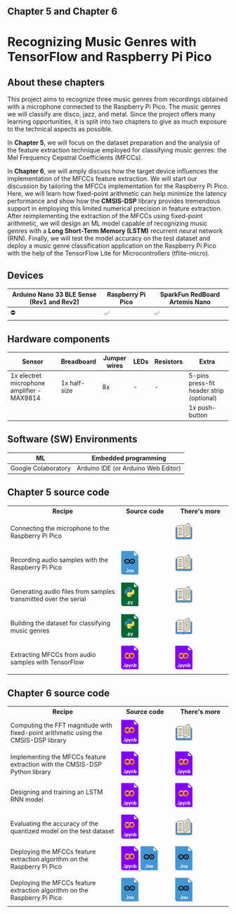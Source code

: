 <h2>Chapter 5 and Chapter 6</h2>
<h1><b>Recognizing Music Genres with TensorFlow and Raspberry Pi Pico</b></h1>

<h2> About these chapters </h2>

This project aims to recognize three music genres from recordings obtained with a microphone connected to the Raspberry Pi Pico. The music genres we will classify are disco, jazz, and metal. Since the project offers many learning opportunities, it is split into two chapters to give as much exposure to the technical aspects as possible.

In <b>Chapter 5</b>, we will focus on the dataset preparation and the analysis of the feature extraction technique employed for classifying music genres: the Mel Frequency Cepstral Coefficients (MFCCs).

In <b>Chapter 6</b>, we will amply discuss how the target device influences the implementation of the MFCCs feature extraction.
We will start our discussion by tailoring the MFCCs implementation for the Raspberry Pi Pico. Here, we will learn how fixed-point arithmetic can help minimize the latency performance and show how the <b>CMSIS-DSP</b> library provides tremendous support in employing this limited numerical precision in feature extraction.
After reimplementing the extraction of the MFCCs using fixed-point arithmetic, we will design an ML model capable of recognizing music genres with a <b>Long Short-Term Memory (LSTM)</b> recurrent neural network (RNN).
Finally, we will test the model accuracy on the test dataset and deploy a music genre classification application on the Raspberry Pi Pico with the help of the TensorFlow Lite for Microcontrollers (tflite-micro).

<h2> Devices </h2>

| Arduino Nano 33 BLE Sense (Rev1 and Rev2) | Raspberry Pi Pico | SparkFun RedBoard Artemis Nano |
| ----------- | ---------------------------------------------------------------- | -- |
| ⛔ | ✅ | ✅ |

<h2> Hardware components </h2>

| Sensor  | Breadboard | Jumper wires | LEDs | Resistors | Extra |
| --------| -----------| ------------ | ---- | --------- | ----- |
| 1x electret microphone amplifier - MAX9814 | 1x half-size | 8x | - | - | 5-pins press-fit header strip (optional) |
|  | | | | | 1x push-button |

<h2> Software (SW) Environments </h2>

| ML | Embedded programming |
| --------| -------------------- |
| Google Colaboratory | Arduino IDE (or Arduino Web Editor) |

<h2> Chapter 5 source code </h2>

<table class="fixed">
    <col width=50%/>
<tr>
    <th>Recipe</th>
    <th>Source code</th>
    <th>There's more</th>
</tr>
<tr style="height:72px">
    <td>Connecting the microphone to the Raspberry Pi Pico</td>
    <td>
    </td>
    <td>
        <a>
        <img title="More in the book!" src="../Imgs/books_icon.svg" width="40">
        </a>
    </td>
</tr>
<tr style="height:72px">
    <td>Recording audio samples with the Raspberry Pi Pico</td>
    <td>
        <a href="https://github.com/PacktPublishing/TinyML-Cookbook_2E/blob/main/Chapter05_06/ArduinoSketches/02_mic_capture.ino">
        <img title="Sketch for Raspberry Pi Pico" src="../Imgs/arduino_sketch_icon.png" width="40">
        </a>
    </td>
    <td>
        <a>
        <img title="More in the book!" src="../Imgs/books_icon.svg" width="40">
        </a>
    </td>
</tr>
<tr style="height:72px">
    <td>Generating audio files from samples transmitted over the serial</td>
    <td>
        <a href="https://github.com/PacktPublishing/TinyML-Cookbook_2E/blob/main/Chapter05_06/PythonScripts/03_parse_audio_samples.py">
        <img title="Python script" src="../Imgs/python_icon.png" width="40">
        </a>
    </td>
    <td>
        <a>
        <img title="More in the book!" src="../Imgs/books_icon.svg" width="40">
        </a>
    </td>
</tr>
<tr style="height:72px">
    <td>Building the dataset for classifying music genres </td>
    <td>
        <a href="https://github.com/PacktPublishing/TinyML-Cookbook_2E/blob/main/Chapter05_06/PythonScripts/04_build_dataset.py">
        <img title="Python script" src="../Imgs/python_icon.png" width="40">
        </a>
    </td>
    <td>
        <a>
        <img title="More in the book!" src="../Imgs/books_icon.svg" width="40">
        </a>
    </td>
</tr>
<tr style="height:72px">
    <td>Extracting MFCCs from audio samples with TensorFlow</td>
    <td>
        <a href="https://github.com/PacktPublishing/TinyML-Cookbook_2E/blob/main/Chapter05_06/ColabNotebooks/prepare_model.ipynb">
        <img title="Colab notebook" src="../Imgs/colab_icon.png" width="40">
        </a>
    </td>
    <td>
        <a href="https://github.com/PacktPublishing/TinyML-Cookbook_2E/blob/main/Chapter05_06/ColabNotebooks/prepare_model.ipynb">
        <img title="Colab notebook" src="../Imgs/colab_icon.png" width="40">
        </a>
    </td>
</tr>
</table>

<h2> Chapter 6 source code </h2>

<table class="fixed">
    <col width=50%/>
<tr>
    <th>Recipe</th>
    <th>Source code</th>
    <th>There's more</th>
</tr>
<tr style="height:72px">
    <td>Computing the FFT magnitude with fixed-point arithmetic using the CMSIS-DSP library</td>
    <td>
        <a href="https://github.com/PacktPublishing/TinyML-Cookbook_2E/blob/main/Chapter05_06/ColabNotebooks/prepare_model.ipynb">
        <img title="Colab notebook" src="../Imgs/colab_icon.png" width="40">
        </a>
    </td>
    <td>
        <a>
        <img title="More in the book!" src="../Imgs/books_icon.svg" width="40">
        </a>
    </td>
</tr>
<tr style="height:72px">
    <td>Implementing the MFCCs feature extraction with the CMSIS-DSP Python library</td>
    <td>
        <a href="https://github.com/PacktPublishing/TinyML-Cookbook_2E/blob/main/Chapter05_06/ColabNotebooks/prepare_model.ipynb">
        <img title="Colab notebook" src="../Imgs/colab_icon.png" width="40">
        </a>
    </td>
    <td>
        <a href="https://github.com/PacktPublishing/TinyML-Cookbook_2E/blob/main/Chapter05_06/ColabNotebooks/prepare_model.ipynb">
        <img title="Colab notebook" src="../Imgs/colab_icon.png" width="40">
        </a>
    </td>
</tr>
<tr style="height:72px">
    <td>Designing and training an LSTM RNN model</td>
    <td>
        <a href="https://github.com/PacktPublishing/TinyML-Cookbook_2E/blob/main/Chapter05_06/ColabNotebooks/prepare_model.ipynb">
        <img title="Colab notebook" src="../Imgs/colab_icon.png" width="40">
        </a>
    </td>
    <td>
        <a href="https://github.com/PacktPublishing/TinyML-Cookbook_2E/blob/main/Chapter05_06/ColabNotebooks/prepare_model.ipynb">
        <img title="Colab notebook" src="../Imgs/colab_icon.png" width="40">
        </a>
    </td>
</tr>
<tr style="height:72px">
    <td>Evaluating the accuracy of the quantized model on the test dataset</td>
    <td>
        <a href="https://github.com/PacktPublishing/TinyML-Cookbook_2E/blob/main/Chapter05_06/ColabNotebooks/prepare_model.ipynb">
        <img title="Colab notebook" src="../Imgs/colab_icon.png" width="40">
        </a>
    </td>
    <td>
        <a>
        <img title="More in the book!" src="../Imgs/books_icon.svg" width="40">
        </a>
    </td>
</tr>
<tr style="height:72px">
    <td>Deploying the MFCCs feature extraction algorithm on the Raspberry Pi Pico</td>
    <td>
        <a href="https://github.com/PacktPublishing/TinyML-Cookbook_2E/blob/main/Chapter05_06/ColabNotebooks/prepare_model.ipynb">
        <img title="Colab notebook" src="../Imgs/colab_icon.png" width="40">
        </a>
        <a href="https://github.com/PacktPublishing/TinyML-Cookbook_2E/blob/main/Chapter05_06/ArduinoSketches/10_mfccs.ino">
        <img title="Sketch for Raspberry Pi Pico" src="../Imgs/arduino_sketch_icon.png" width="40">
        </a>
    </td>
    <td>
        <a href="https://github.com/PacktPublishing/TinyML-Cookbook_2E/blob/main/Chapter05_06/ArduinoSketches/More/10_mfccs_sparkfun_artemis_nano.ino">
        <img title="Sketch for SparkFun RedBoard Artemis Nano" src="../Imgs/arduino_sketch_icon.png" width="40">
        </a>
    </td>
</tr>
<tr style="height:72px">
    <td>Deploying the MFCCs feature extraction algorithm on the Raspberry Pi Pico</td>
    <td>
        <a href="https://github.com/PacktPublishing/TinyML-Cookbook_2E/blob/main/Chapter05_06/ArduinoSketches/11_music_genre_classification.ino">
        <img title="Sketch for Raspberry Pi Pico" src="../Imgs/arduino_sketch_icon.png" width="40">
        </a>
    </td>
    <td>
        <a href="https://github.com/PacktPublishing/TinyML-Cookbook_2E/blob/main/Chapter05_06/ArduinoSketches/More/11_music_genre_classification_sparkfun_artemis_nano.ino">
        <img title="Sketch for SparkFun RedBoard Artemis Nano" src="../Imgs/arduino_sketch_icon.png" width="40">
        </a>
    </td>
</tr>
</table>